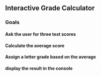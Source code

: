 ## Interactive Grade Calculator

### Goals
#### Ask the user for three test scores
#### Calculate the average score
#### Assign a letter grade based on the average
#### display the result in the console